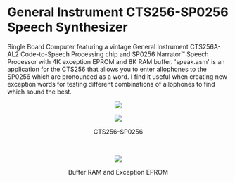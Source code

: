 # General Instrument CTS256-SP0256 Speech Synthesizer
Single Board Computer featuring a vintage General Instrument CTS256A-AL2 Code-to-Speech Processing chip and SP0256 Narrator™ Speech Processor with 4K exception EPROM and 8K RAM buffer.
'speak.asm' is an application for the CTS256 that allows you to enter allophones to the SP0256 which are pronounced as a word. I find it useful when creating new exception words for testing different combinations of allophones to find which sound the best.
<p align="center"><img src="/images/CTS256-SP0256 SBC.JPEG"/>
<p align="center"><img src="/images/Schematic-1.png"/>
<p align="center">CTS256-SP0256</p><br>
<p align="center"><img src="/images/Schematic-2.png"/>
<p align="center">Buffer RAM and Exception EPROM</p><br>
